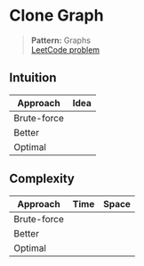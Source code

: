 # Clone Graph

> **Pattern:** Graphs  
> [LeetCode problem](https://leetcode.com/problems/clone-graph/)

## Intuition

| Approach | Idea |
|----------|------|
| Brute-force | |
| Better | |
| Optimal | |

## Complexity

| Approach  | Time | Space |
|-----------|------|-------|
| Brute-force |  |  |
| Better |  |  |
| Optimal |  |  |

